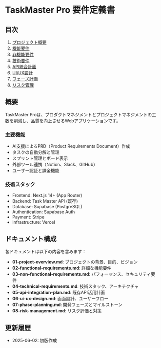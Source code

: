# TaskMaster Pro 要件定義書

## 目次
1. [プロジェクト概要](./01-project-overview.md)
2. [機能要件](./02-functional-requirements.md)
3. [非機能要件](./03-non-functional-requirements.md)
4. [技術要件](./04-technical-requirements.md)
5. [API統合計画](./05-api-integration-plan.md)
6. [UI/UX設計](./06-ui-ux-design.md)
7. [フェーズ計画](./07-phase-planning.md)
8. [リスク管理](./08-risk-management.md)

## 概要

TaskMaster Proは、プロダクトマネジメントとプロジェクトマネジメントの工数を削減し、品質を向上させるWebアプリケーションです。

### 主要機能
- AI支援によるPRD（Product Requirements Document）作成
- タスクの自動分解と管理
- スプリント管理とボード表示
- 外部ツール連携（Notion、Slack、GitHub）
- ユーザー認証と課金機能

### 技術スタック
- Frontend: Next.js 14+ (App Router)
- Backend: Task Master API (既存)
- Database: Supabase (PostgreSQL)
- Authentication: Supabase Auth
- Payment: Stripe
- Infrastructure: Vercel

## ドキュメント構成

各ドキュメントは以下の内容を含みます：

- **01-project-overview.md**: プロジェクトの背景、目的、ビジョン
- **02-functional-requirements.md**: 詳細な機能要件
- **03-non-functional-requirements.md**: パフォーマンス、セキュリティ要件
- **04-technical-requirements.md**: 技術スタック、アーキテクチャ
- **05-api-integration-plan.md**: 既存API活用計画
- **06-ui-ux-design.md**: 画面設計、ユーザーフロー
- **07-phase-planning.md**: 開発フェーズとマイルストーン
- **08-risk-management.md**: リスク評価と対策

## 更新履歴

- 2025-06-02: 初版作成